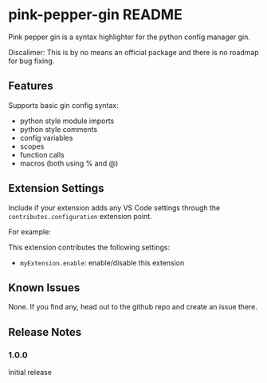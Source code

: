 # pink-pepper-gin README

Pink pepper gin is a syntax highlighter for the python config manager gin.

Discalimer: This is by no means an official package and there is no roadmap
for bug fixing.

## Features


Supports basic gin config syntax:

* python style module imports
* python style comments
* config variables
* scopes
* function calls
* macros (both using % and @)

## Extension Settings

Include if your extension adds any VS Code settings through the
`contributes.configuration` extension point.

For example:

This extension contributes the following settings:

* `myExtension.enable`: enable/disable this extension

## Known Issues

None. If you find any, head out to the github repo and create an issue there.

## Release Notes
### 1.0.0
Initial release

